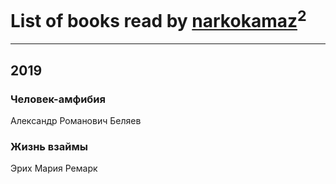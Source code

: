 # List of books read by [narkokamaz](http://vk.com/id372550556)<sup>2</sup>
---

## 2019

### Человек-амфибия
Александр Романович Беляев


### Жизнь взаймы
Эрих Мария Ремарк



